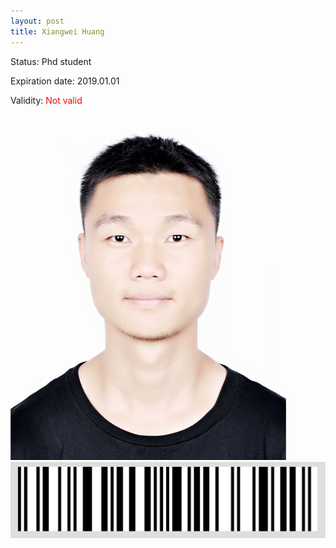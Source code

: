 ```yaml
---
layout: post
title: Xiangwei Huang
---
```


Status: Phd student

Expiration date: 2019.01.01

Validity: <font color="red"> Not valid</font> 
![](/members/img/Xiangwei_Huang.png)
![](/members/img/bar.png)
